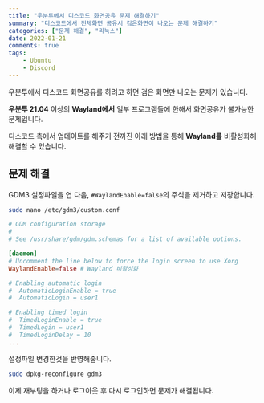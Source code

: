 ```yaml
---
title: "우분투에서 디스코드 화면공유 문제 해결하기"
summary: "디스코드에서 전체화면 공유시 검은화면이 나오는 문제 해결하기"
categories: ["문제 해결", "리눅스"]
date: 2022-01-21
comments: true
tags:
    - Ubuntu
    - Discord
---
```


우분투에서 디스코드 화면공유를 하려고 하면 검은 화면만 나오는 문제가 있습니다.

**우분투 21.04** 이상의 **Wayland에서** 일부 프로그램들에 한해서 화면공유가 불가능한 문제입니다.

디스코드 측에서 업데이트를 해주기 전까진 아래 방법을 통해 **Wayland를** 비활성화해 해결할 수 있습니다.

## 문제 해결

GDM3 설정파일을 연 다음, `#WaylandEnable=false`의 주석을 제거하고 저장합니다.

```sh
sudo nano /etc/gdm3/custom.conf
```

```conf
# GDM configuration storage
#
# See /usr/share/gdm/gdm.schemas for a list of available options.

[daemon]
# Uncomment the line below to force the login screen to use Xorg
WaylandEnable=false # Wayland 비활성화

# Enabling automatic login
#  AutomaticLoginEnable = true
#  AutomaticLogin = user1

# Enabling timed login
#  TimedLoginEnable = true
#  TimedLogin = user1
#  TimedLoginDelay = 10
...
```

설정파일 변경한것을 반영해줍니다.

```sh
sudo dpkg-reconfigure gdm3
```

이제 재부팅을 하거나 로그아웃 후 다시 로그인하면 문제가 해결됩니다.
